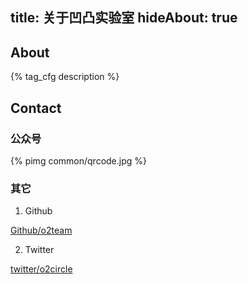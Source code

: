 title: 关于凹凸实验室
hideAbout: true
---

## About

{% tag_cfg description %}

## Contact

### 公众号

{% pimg common/qrcode.jpg %} 

### 其它

1. Github 
  
  [Github/o2team](https://github.com/o2team)

2. Twitter 
  
  [twitter/o2circle](https://twitter.com/o2circle)

